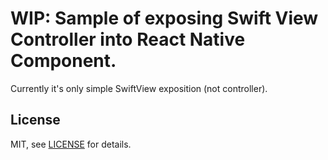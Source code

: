 # WIP: Sample of exposing Swift View Controller into React Native Component.
Currently it's only simple SwiftView exposition (not controller).

## License
MIT, see [LICENSE](./LICENSE) for details.
